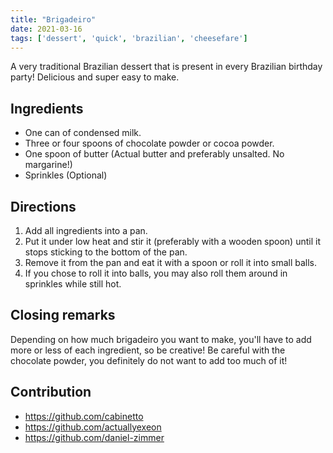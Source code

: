 ```yaml
---
title: "Brigadeiro"
date: 2021-03-16
tags: ['dessert', 'quick', 'brazilian', 'cheesefare']
---
```


A very traditional Brazilian dessert that is present in every Brazilian birthday party! Delicious and super easy to make.

## Ingredients

- One can of condensed milk.
- Three or four spoons of chocolate powder or cocoa powder.
- One spoon of butter (Actual butter and preferably unsalted. No margarine!)
- Sprinkles (Optional)

## Directions

1. Add all ingredients into a pan.
2. Put it under low heat and stir it (preferably with a wooden spoon) until it stops sticking to the bottom of the pan.
3. Remove it from the pan and eat it with a spoon or roll it into small balls.
4. If you chose to roll it into balls, you may also roll them around in sprinkles while still hot.

## Closing remarks
Depending on how much brigadeiro you want to make, you'll have to add more or less of each ingredient, so be creative! Be careful with the chocolate powder, you definitely do not want to add too much of it!

## Contribution

- https://github.com/cabinetto
- https://github.com/actuallyexeon
- https://github.com/daniel-zimmer
